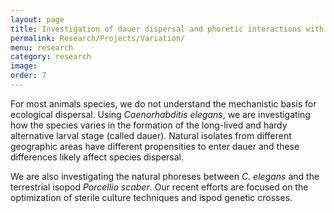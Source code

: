 ```yaml
---
layout: page
title: Investigation of dauer dispersal and phoretic interactions with terrestrial isopods
permalink: Research/Projects/Variation/
menu: research
category: research
image: 
order: 7
---
```


For most animals species, we do not understand the mechanistic basis for ecological dispersal. Using *Caenorhabditis elegans*, we are investigating how the species varies in the formation of the long-lived and hardy alternative larval stage (called dauer). Natural isolates from different geographic areas have different propensities to enter dauer and these differences likely affect species dispersal. 

We are also investigating the natural phoreses between *C. elegans* and the terrestrial isopod *Porcellio scaber*. Our recent efforts are focused on the optimization of sterile culture techniques and ispod genetic crosses. 
